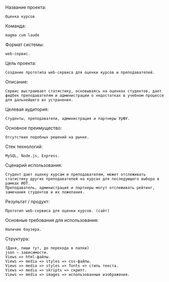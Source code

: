 Название проекта:

	Оценка курсов

Команда:

	magma cum laude

Формат системы:

	web-сервис.

Цель проекта:

	Создание прототипа web-сервиса для оценки курсов и преподавателей.

Описание:

	Сервис выстраивает статистику, основываясь на оценках студентов, дает фидбек преподавателям и администрации о недостатках в учебном процессе для дальнейшего их устранения.

Целевая аудитория:

	Студенты, преподаватели, администрация и партнеры УрФУ.

Основное преимущество:

	Отсутствие подобных решений на рынке.

Стек технологий: 

	MySQL, Node.js, Express.

Сценарий использования:

	Студент дает оценку курсам и преподавателям, может отслеживать статистику других преподавателей на курсах для последующего выбора в рамках ИОТ.
	Преподаватель, администрация и партнеры могут отслеживать рейтинг, замечания студентов и их пожелания.

Результат / продукт:

	Прототип web-сервиса для оценки курсов. (сайт)

Основные требования для использования:

	Наличие баузера.

Структура: 

	(Даня, пиши тут, до перехода в папки)
	json — зависимости. 
	Views => html-файлы.
	Views => media => styles => css-файлы.
	Views => media => styles => fonts => стиль текста. 
	Views => media => skripts => скрипт.
	Views => media => images => использованные изображения. 
